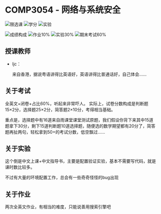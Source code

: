 # COMP3054 - 网络与系统安全

<!--
1. 通过 [Shields.io](https://shields.io/) 生成如下的徽章，标注课程的基本信息。
2. 请根据课程的具体内容增删仓库的子文件夹。子文件夹建议使用小写英文，如果需要附加说明，则添加 README.md。注意，添加 README 后 .gitkeep 文件仍需保留。
3. 关于课程的描述可以不止以下几个方面，酌情增删。
4. hoa.moe 生成本课程对应页面后，请将页面链接复制到 GitHub 仓库的 About/Website 中。
5. 可以在 GitHub 页面的 About/Topics 中为课程添加话题名称。
-->

![限选课](https://img.shields.io/badge/%E9%99%90%E9%80%89%E8%AF%BE-red)
![学分](https://img.shields.io/badge/%E5%AD%A6%E5%88%86-3-moccasin)
![实验](https://img.shields.io/badge/%E5%AE%9E%E9%AA%8C-purple)

![成绩构成](https://img.shields.io/badge/%E6%88%90%E7%BB%A9%E6%9E%84%E6%88%90-gold)
![作业10%](https://img.shields.io/badge/%E4%BD%9C%E4%B8%9A-10%25-wheat)
![实验30%](https://img.shields.io/badge/%E5%AE%9E%E9%AA%8C-30%25-wheat)
![期末考试60%](https://img.shields.io/badge/%E6%9C%9F%E6%9C%AB%E8%80%83%E8%AF%95-60%25-wheat)


## 授课教师

- ljc：

  来自香港，据说粤语讲得比英语好，英语讲得比普通话好，自己体会……

## 关于考试

全英文+闭卷+占比60%，听起来非常吓人。
  实际上，试卷分数构成是判断题15×2分，选择题25×2分，简答题2×10分，考得相当基础。
  
  重点是，选择题中有16道来自雨课堂课堂测试原题，我们假设你背下来其中15道题拿下30分，剩下15道判断题10道选择题，随便选的数学期望都有20分了，简答题再扯两句，轻松拿到50+的考试分数，低空飘过……

## 关于实验

  这个倒是中文上课+中文指导书，主要是配置验证实验，基本不需要写代码，就是课时数比较多。
  
  不过有大量的环境配置工作，总会有一些奇奇怪怪的bug出现

## 关于作业

  两次全英文作业，有相当的难度，只能说善用搜索引擎吧
